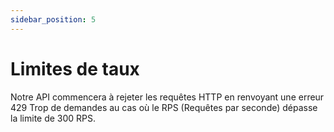 ```yaml
---
sidebar_position: 5
---
```


# Limites de taux

Notre API commencera à rejeter les requêtes HTTP en renvoyant une erreur 429 Trop de demandes au cas où le RPS (Requêtes par seconde) dépasse la limite de 300 RPS.